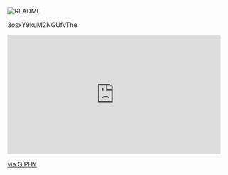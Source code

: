 

<img title="An-AvG-Geek" alt="README" src="https://media.giphy.com/media/3osxY9kuM2NGUfvThe/giphy.gif">

3osxY9kuM2NGUfvThe
<iframe src="https://giphy.com/embed/RgZFvGuI4OxLjuSvRF" width="480" height="270" frameBorder="0" class="giphy-embed" allowFullScreen></iframe><p><a href="https://giphy.com/gifs/pixel-pixelart-axeloil-RgZFvGuI4OxLjuSvRF">via GIPHY</a></p>
